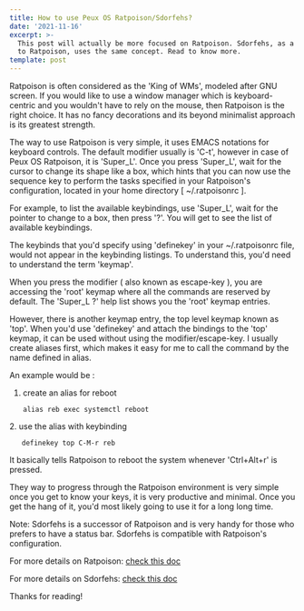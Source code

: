 ```yaml
---
title: How to use Peux OS Ratpoison/Sdorfehs?
date: '2021-11-16'
excerpt: >-
  This post will actually be more focused on Ratpoison. Sdorfehs, as a successor
  to Ratpoison, uses the same concept. Read to know more.
template: post
---
```

Ratpoison is often considered as the 'King of WMs', modeled after GNU screen. If you would like to use a window manager which is keyboard-centric and you wouldn't have to rely on the mouse, then Ratpoison is the right choice. It has no fancy decorations and its beyond minimalist approach is its greatest strength.

The way to use Ratpoison is very simple, it uses EMACS notations for keyboard controls. The default modifier usually is 'C-t', however in case of Peux OS Ratpoison, it is 'Super_L'.  Once you press 'Super_L', wait for the cursor to change its shape like a box, which hints that you can now use the sequence key to perform the tasks specified in your Ratpoison's configuration, located in your home directory \[ ~/.ratpoisonrc ].

For example, to list the available keybindings, use 'Super_L', wait for the pointer to change to a box, then press '?'. You will get to see the list of available keybindings.

The keybinds that you'd specify using 'definekey' in your ~/.ratpoisonrc file, would not appear in the keybinding listings. To understand this, you'd need to understand the term 'keymap'.

When you press the modifier ( also known as escape-key ), you are accessing the 'root' keymap where all the commands are reserved by default. The 'Super_L ?' help list shows you the 'root' keymap entries.

However, there is another keymap entry, the top level keymap known as 'top'. When you'd use 'definekey' and attach the bindings to the 'top' keymap, it can be used without using the modifier/escape-key. I usually create aliases first, which makes it easy for me to call the command by the name defined in alias.

An example would be :

1.  create an alias for reboot

        alias reb exec systemctl reboot

2\. use the alias with keybinding

       definekey top C-M-r reb

It basically tells Ratpoison to reboot the system whenever  'Ctrl+Alt+r'  is pressed.

They way to progress through the Ratpoison environment is very simple once you get to know your keys, it is very productive and minimal. Once you get the hang of it, you'd most likely going to use it for a long long time. 

Note: Sdorfehs is a successor of Ratpoison and is very handy for those who prefers to have a status bar. Sdorfehs is compatible with Ratpoison's configuration. 



For more details on Ratpoison: [check this doc](https://www.mankier.com/1/ratpoison#Synopsis)

For more details on Sdorfehs: [check this doc](https://github.com/jcs/sdorfehs)



Thanks for reading!
